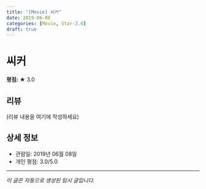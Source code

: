 ```yaml
---
title: "[Movie] 씨커"
date: 2019-06-08
categories: [Movie, Star-3.0]
draft: true
---
```


# 씨커

**평점:** ★ 3.0

## 리뷰

(리뷰 내용을 여기에 작성하세요)

## 상세 정보

- 관람일: 2019년 06월 08일
- 개인 평점: 3.0/5.0

---

*이 글은 자동으로 생성된 임시 글입니다.*
